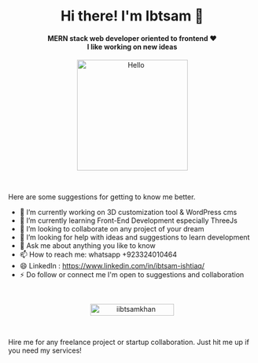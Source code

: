 <h1 align="center">Hi there! I'm Ibtsam 👋</h1>
                            
<h4 align="center">MERN stack web developer oriented to frontend ❤️ <br> I like working on new ideas</h4>

<p align="center"><a href="https://avipatilweb.ml/"><img src="https://sdk.bitmoji.com/render/panel/20054902-540794643_12-s5-v1.png?transparent=1&palette=1&scale=2" alt="Hello" width="225" height="225"/></a></p><br>

Here are some suggestions for getting to know me better. 

- 🔭 I’m currently working on 3D customization tool & WordPress cms
- 🌱 I’m currently learning Front-End Development especially ThreeJs
- 👯 I’m looking to collaborate on any project of your dream
- 🤔 I’m looking for help with ideas and suggestions to learn development 
- 💬 Ask me about anything you like to know 
- 📫 How to reach me: whatsapp +923324010464
- 😄 LinkedIn : https://www.linkedin.com/in/ibtsam-ishtiaq/
- ⚡ Do follow or connect me I'm open to suggestions and collaboration

<br>
<p align="center"> 
<a href="https://github.com/iibtsamkhan/">
<img width="170px" height="24" src="https://profile-counter.glitch.me/iibtsamkhan/count.svg" alt="iibtsamkhan" />
</a> </p>
<br>

Hire me for any freelance project or startup collaboration.
Just hit me up if you need my services!
